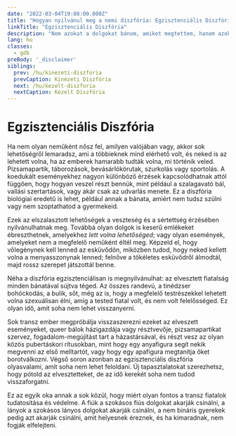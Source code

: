 ```yaml
---
date: "2022-03-04T19:08:00.000Z"
title: "Hogyan nyilvánul meg a nemi diszfória: Egzisztenciális Diszfória"
linkTitle: "Egzisztenciális Diszfória"
description: "Nem azokat a dolgokat bánom, amiket megtettem, hanem azokat, amiket nem tettem meg, amikor lehetőségem volt rá."
lang: hu
classes:
  - gdb
preBody: '_disclaimer'
siblings:
  prev: /hu/kinezeti-diszforia
  prevCaption: Kinézeti Diszfória
  next: /hu/kezelt-diszforia
  nextCaption: Kezelt Diszfória
---
```


# Egzisztenciális Diszfória

Ha nem olyan neműként nősz fel, amilyen valójában vagy, akkor sok lehetőségről lemaradsz, ami a többieknek mind elérhető volt, és neked is az lehetett volna, ha az emberek hamarabb tudták volna, mi történik veled. Pizsamapartik, táborozások, bevásárlókörutak, szurkolás vagy sportolás. A koedukált eseményekhez nagyon különböző érzések kapcsolódhatnak attól függően, hogy hogyan veszel részt bennük, mint például a szalagavató bál, vallási szertartások, vagy akár csak az udvarlás menete. Ez a diszfória biológiai eredetű is lehet, például annak a bánata, amiért nem tudsz szülni vagy nem szoptathatod a gyermekeid.

Ezek az elszalasztott lehetőségek a veszteség és a sértettség érzésében nyilvánulhatnak meg. Továbbá olyan dolgok is keserű emlékeket ébreszthetnek, amelyekhez *lett volna lehetőséged*; vagy olyan események, amelyeket nem a megfelelő neműként éltél meg. Képzeld el, hogy vőlegénynek kell lenned az esküvődön, miközben tudod, hogy neked kellett volna a menyasszonynak lenned; felnőve a tökéletes esküvődről álmodtál, majd rossz szerepet játszottál benne.

Néha a diszfória egzisztenciálisan is megnyilvánulhat: az elvesztett fiatalság minden bánatával sújtva téged. Az összes randevú, a tinédzser bohóckodás, a bulik, sőt, még az is, hogy a megfelelő testrészekkel lehetett volna szexuálisan élni, amíg a tested fiatal volt, és nem volt felelősséged. Ez olyan idő, amit soha nem lehet visszanyerni.

Sok transz ember megpróbálja visszaszerezni ezeket az elveszett eseményeket, queer bálok házigazdája vagy résztvevője, pizsamapartikat szervez, fogadalom-megújítást tart a házastársával, és részt vesz az olyan közös pubertáskori rítusokban, mint hogy egy anyafigura segít nekik megvenni az első melltartót, vagy hogy egy apafigura megtanítja őket borotválkozni. Végső soron azonban az egzisztenciális diszfória olyasvalami, amit soha nem lehet feloldani. Új tapasztalatokat szerezhetsz, hogy pótold az elvesztetteket, de az idő kerekét soha nem tudod visszaforgatni.

Ez az egyik oka annak a sok közül, hogy miért olyan fontos a transz fiatalok tudatosítása és védelme. A fiúk a szokásos fiús dolgokat akarják csinálni, a lányok a szokásos lányos dolgokat akarják csinálni, a nem bináris gyerekek pedig azt akarják csinálni, amit helyesnek éreznek, és ha kimaradnak, nem fogják elfelejteni.
